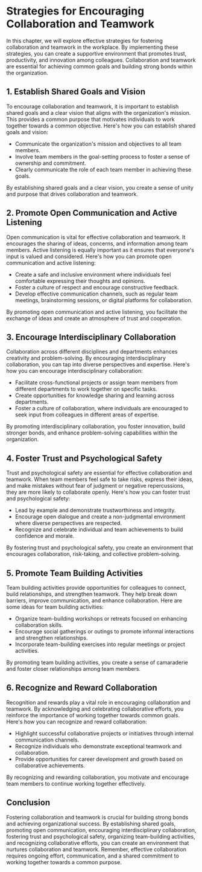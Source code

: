 # Strategies for Encouraging Collaboration and Teamwork

In this chapter, we will explore effective strategies for fostering collaboration and teamwork in the workplace. By implementing these strategies, you can create a supportive environment that promotes trust, productivity, and innovation among colleagues. Collaboration and teamwork are essential for achieving common goals and building strong bonds within the organization.

## 1\. Establish Shared Goals and Vision

To encourage collaboration and teamwork, it is important to establish shared goals and a clear vision that aligns with the organization's mission. This provides a common purpose that motivates individuals to work together towards a common objective. Here's how you can establish shared goals and vision:

- Communicate the organization's mission and objectives to all team members.
- Involve team members in the goal-setting process to foster a sense of ownership and commitment.
- Clearly communicate the role of each team member in achieving these goals.

By establishing shared goals and a clear vision, you create a sense of unity and purpose that drives collaboration and teamwork.

## 2\. Promote Open Communication and Active Listening

Open communication is vital for effective collaboration and teamwork. It encourages the sharing of ideas, concerns, and information among team members. Active listening is equally important as it ensures that everyone's input is valued and considered. Here's how you can promote open communication and active listening:

- Create a safe and inclusive environment where individuals feel comfortable expressing their thoughts and opinions.
- Foster a culture of respect and encourage constructive feedback.
- Develop effective communication channels, such as regular team meetings, brainstorming sessions, or digital platforms for collaboration.

By promoting open communication and active listening, you facilitate the exchange of ideas and create an atmosphere of trust and cooperation.

## 3\. Encourage Interdisciplinary Collaboration

Collaboration across different disciplines and departments enhances creativity and problem-solving. By encouraging interdisciplinary collaboration, you can tap into diverse perspectives and expertise. Here's how you can encourage interdisciplinary collaboration:

- Facilitate cross-functional projects or assign team members from different departments to work together on specific tasks.
- Create opportunities for knowledge sharing and learning across departments.
- Foster a culture of collaboration, where individuals are encouraged to seek input from colleagues in different areas of expertise.

By promoting interdisciplinary collaboration, you foster innovation, build stronger bonds, and enhance problem-solving capabilities within the organization.

## 4\. Foster Trust and Psychological Safety

Trust and psychological safety are essential for effective collaboration and teamwork. When team members feel safe to take risks, express their ideas, and make mistakes without fear of judgment or negative repercussions, they are more likely to collaborate openly. Here's how you can foster trust and psychological safety:

- Lead by example and demonstrate trustworthiness and integrity.
- Encourage open dialogue and create a non-judgmental environment where diverse perspectives are respected.
- Recognize and celebrate individual and team achievements to build confidence and morale.

By fostering trust and psychological safety, you create an environment that encourages collaboration, risk-taking, and collective problem-solving.

## 5\. Promote Team Building Activities

Team building activities provide opportunities for colleagues to connect, build relationships, and strengthen teamwork. They help break down barriers, improve communication, and enhance collaboration. Here are some ideas for team building activities:

- Organize team-building workshops or retreats focused on enhancing collaboration skills.
- Encourage social gatherings or outings to promote informal interactions and strengthen relationships.
- Incorporate team-building exercises into regular meetings or project activities.

By promoting team building activities, you create a sense of camaraderie and foster closer relationships among team members.

## 6\. Recognize and Reward Collaboration

Recognition and rewards play a vital role in encouraging collaboration and teamwork. By acknowledging and celebrating collaborative efforts, you reinforce the importance of working together towards common goals. Here's how you can recognize and reward collaboration:

- Highlight successful collaborative projects or initiatives through internal communication channels.
- Recognize individuals who demonstrate exceptional teamwork and collaboration.
- Provide opportunities for career development and growth based on collaborative achievements.

By recognizing and rewarding collaboration, you motivate and encourage team members to continue working together effectively.

## Conclusion

Fostering collaboration and teamwork is crucial for building strong bonds and achieving organizational success. By establishing shared goals, promoting open communication, encouraging interdisciplinary collaboration, fostering trust and psychological safety, organizing team-building activities, and recognizing collaborative efforts, you can create an environment that nurtures collaboration and teamwork. Remember, effective collaboration requires ongoing effort, communication, and a shared commitment to working together towards a common purpose.
